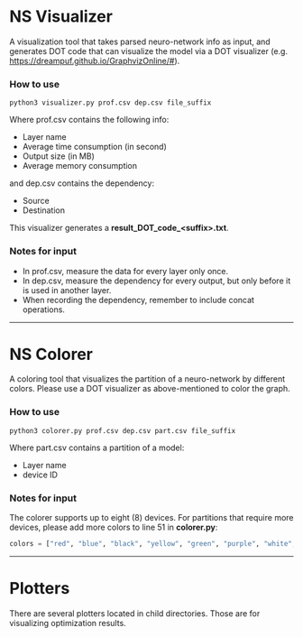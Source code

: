 # NS Visualizer
A visualization tool that takes parsed neuro-network info as input, and generates DOT code that can visualize the model via a DOT visualizer (e.g. https://dreampuf.github.io/GraphvizOnline/#).

### How to use
```shell
python3 visualizer.py prof.csv dep.csv file_suffix 
```
Where prof.csv contains the following info: 
- Layer name
- Average time consumption (in second)
- Output size (in MB)
- Average memory consumption

and dep.csv contains the dependency:
- Source 
- Destination

This visualizer generates a **result_DOT_code_\<suffix>.txt**.

### Notes for input
- In prof.csv, measure the data for every layer only once.
- In dep.csv, measure the dependency for every output, but only before it is used in another layer.
- When recording the dependency, remember to include concat operations.
---
# NS Colorer
A coloring tool that visualizes the partition of a neuro-network by different colors. Please use a DOT visualizer as above-mentioned to color the graph.  
### How to use
```shell
python3 colorer.py prof.csv dep.csv part.csv file_suffix 
```

Where part.csv contains a partition of a model:
- Layer name
- device ID

### Notes for input
The colorer supports up to eight (8) devices. For partitions that require more devices, please add more colors to line 51 in **colorer.py**:
```python
colors = ["red", "blue", "black", "yellow", "green", "purple", "white", "orange"]
```
---
# Plotters
There are several plotters located in child directories. Those are for visualizing optimization results. 
